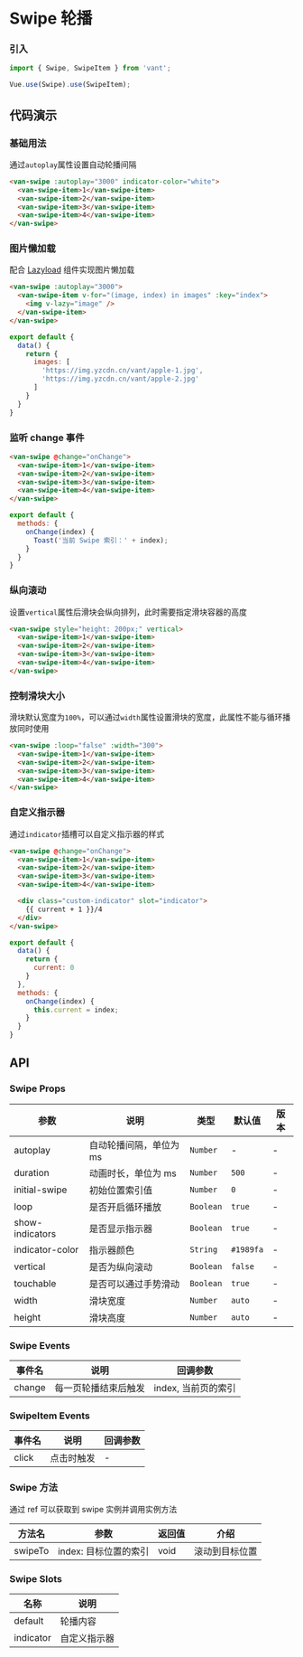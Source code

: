 # Swipe 轮播

### 引入

``` javascript
import { Swipe, SwipeItem } from 'vant';

Vue.use(Swipe).use(SwipeItem);
```

## 代码演示

### 基础用法

通过`autoplay`属性设置自动轮播间隔

```html
<van-swipe :autoplay="3000" indicator-color="white">
  <van-swipe-item>1</van-swipe-item>
  <van-swipe-item>2</van-swipe-item>
  <van-swipe-item>3</van-swipe-item>
  <van-swipe-item>4</van-swipe-item>
</van-swipe>
```

### 图片懒加载

配合 [Lazyload](#/zh-CN/lazyload) 组件实现图片懒加载

```html
<van-swipe :autoplay="3000">
  <van-swipe-item v-for="(image, index) in images" :key="index">
    <img v-lazy="image" />
  </van-swipe-item>
</van-swipe>
```

```javascript
export default {
  data() {
    return {
      images: [
        'https://img.yzcdn.cn/vant/apple-1.jpg',
        'https://img.yzcdn.cn/vant/apple-2.jpg'
      ]
    }
  }
}
```

### 监听 change 事件

```html
<van-swipe @change="onChange">
  <van-swipe-item>1</van-swipe-item>
  <van-swipe-item>2</van-swipe-item>
  <van-swipe-item>3</van-swipe-item>
  <van-swipe-item>4</van-swipe-item>
</van-swipe>
```

```js
export default {
  methods: {
    onChange(index) {
      Toast('当前 Swipe 索引：' + index);
    }
  }
}
```

### 纵向滚动

设置`vertical`属性后滑块会纵向排列，此时需要指定滑块容器的高度

```html
<van-swipe style="height: 200px;" vertical>
  <van-swipe-item>1</van-swipe-item>
  <van-swipe-item>2</van-swipe-item>
  <van-swipe-item>3</van-swipe-item>
  <van-swipe-item>4</van-swipe-item>
</van-swipe>
```

### 控制滑块大小

滑块默认宽度为`100%`，可以通过`width`属性设置滑块的宽度，此属性不能与循环播放同时使用

```html
<van-swipe :loop="false" :width="300">
  <van-swipe-item>1</van-swipe-item>
  <van-swipe-item>2</van-swipe-item>
  <van-swipe-item>3</van-swipe-item>
  <van-swipe-item>4</van-swipe-item>
</van-swipe>
```

### 自定义指示器

通过`indicator`插槽可以自定义指示器的样式

```html
<van-swipe @change="onChange">
  <van-swipe-item>1</van-swipe-item>
  <van-swipe-item>2</van-swipe-item>
  <van-swipe-item>3</van-swipe-item>
  <van-swipe-item>4</van-swipe-item>

  <div class="custom-indicator" slot="indicator">
    {{ current + 1 }}/4
  </div>
</van-swipe>
```

```js
export default {
  data() {
    return {
      current: 0
    }
  },
  methods: {
    onChange(index) {
      this.current = index;
    }
  }
}
```

## API

### Swipe Props

| 参数 | 说明 | 类型 | 默认值 | 版本 |
|------|------|------|------|------|
| autoplay | 自动轮播间隔，单位为 ms | `Number` | - | - |
| duration | 动画时长，单位为 ms | `Number` | `500` | - |
| initial-swipe | 初始位置索引值 | `Number` | `0` | - |
| loop | 是否开启循环播放 | `Boolean` | `true` | - |
| show-indicators | 是否显示指示器 | `Boolean` | `true` | - |
| indicator-color | 指示器颜色 | `String` | `#1989fa` | - |
| vertical | 是否为纵向滚动 | `Boolean` | `false` | - |
| touchable | 是否可以通过手势滑动 | `Boolean` | `true` | - |
| width | 滑块宽度 | `Number` | `auto` | - |
| height | 滑块高度 | `Number` | `auto` | - |

### Swipe Events

| 事件名 | 说明 | 回调参数 |
|------|------|------|
| change | 每一页轮播结束后触发 | index, 当前页的索引 |

### SwipeItem Events

| 事件名 | 说明 | 回调参数 |
|------|------|------|
| click | 点击时触发 | - |

### Swipe 方法

通过 ref 可以获取到 swipe 实例并调用实例方法

| 方法名 | 参数 | 返回值 | 介绍 |
|------|------|------|------|
| swipeTo | index: 目标位置的索引 | void | 滚动到目标位置 |

### Swipe Slots

| 名称 | 说明 |
|------|------|
| default | 轮播内容 |
| indicator | 自定义指示器 |
